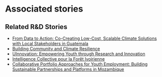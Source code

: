 # Associated stories

<!-- !!DO NOT REMOVE!! start autogenerated hyperlinks -->
## Related R&D Stories
- [From Data to Action: Co-Creating Low-Cost, Scalable Climate Solutions with Local Stakeholders in Guatemala](../stories/?doc=Explorers_GTM)
- [Building Community and Climate Resilience](../stories/?doc=Explorers_IRQ)
- [UInnovation: Empowering Youth through Research and Innovation](../stories/?doc=Explorers_TGO)
- [Intelligence Collective pour la Forêt Ivoirienne](../stories/?doc=Explorers_CIV)
- [Collaborative Portfolio Approaches for Youth Employment: Building Sustainable Partnerships and Platforms in Mozambique](../stories/?doc=Explorers_MOZ)
<!-- !!DO NOT REMOVE!! end autogenerated hyperlinks -->